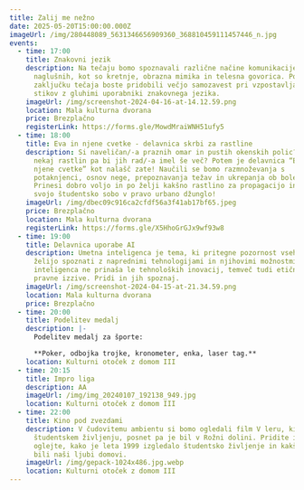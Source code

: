 ```yaml
---
title: Zalij me nežno
date: 2025-05-20T15:00:00.000Z
imageUrl: /img/280448089_5631346656909360_368810459111457446_n.jpg
events:
  - time: 17:00
    title: Znakovni jezik
    description: Na tečaju bomo spoznavali različne načine komunikacije gluhih in
      naglušnih, kot so kretnje, obrazna mimika in telesna govorica. Po
      zaključku tečaja boste pridobili večjo samozavest pri vzpostavljanju
      stikov z gluhimi uporabniki znakovnega jezika.
    imageUrl: /img/screenshot-2024-04-16-at-14.12.59.png
    location: Mala kulturna dvorana
    price: Brezplačno
    registerLink: https://forms.gle/MowdMraiWNH51ufy5
  - time: 18:00
    title: Eva in njene cvetke - delavnica skrbi za rastline
    description: Si naveličan/-a praznih omar in pustih okenskih polic? Imaš že
      nekaj rastlin pa bi jih rad/-a imel še več? Potem je delavnica “Eva in
      njene cvetke” kot nalašč zate! Naučili se bomo razmnoževanja s
      potaknjenci, osnov nege, prepoznavanja težav in ukrepanja ob boleznih.
      Prinesi dobro voljo in po želji kakšno rastlino za propagacijo in spremeni
      svojo študentsko sobo v pravo urbano džunglo!
    imageUrl: /img/dbec09c916ca2cfdf56a3f41ab17bf65.jpeg
    price: Brezplačno
    location: Mala kulturna dvorana
    registerLink: https://forms.gle/X5HhoGrGJx9wf93w8
  - time: 19:00
    title: Delavnica uporabe AI
    description: Umetna inteligenca je tema, ki pritegne pozornost vseh, ki se
      želijo spoznati z naprednimi tehnologijami in njihovimi možnostmi. Umetna
      inteligenca ne prinaša le tehnoloških inovacij, temveč tudi etične in
      pravne izzive. Pridi in jih spoznaj.
    imageUrl: /img/screenshot-2024-04-15-at-21.34.59.png
    location: Mala kulturna dvorana
    price: Brezplačno
  - time: 20:00
    title: Podelitev medalj
    description: |-
      Podelitev medalj za športe: 

      **Poker, odbojka trojke, kronometer, enka, laser tag.**
    location: Kulturni otoček z domom III
  - time: 20:15
    title: Impro liga
    description: AA
    imageUrl: /img/img_20240107_192138_949.jpg
    location: Kulturni otoček z domom III
  - time: 22:00
    title: Kino pod zvezdami
    description: V čudovitemu ambientu si bomo ogledali film V leru, ki govori o
      študentskem življenju, posnet pa je bil v Rožni dolini. Pridite in si
      oglejte, kako je leta 1999 izgledalo študentsko življenje in kakšni so
      bili naši ljubi domovi.
    imageUrl: /img/gepack-1024x486.jpg.webp
    location: Kulturni otoček z domom III
---
```

